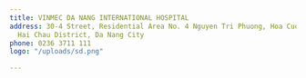 ```yaml
---
title: VINMEC DA NANG INTERNATIONAL HOSPITAL
address: 30-4 Street, Residential Area No. 4 Nguyen Tri Phuong, Hoa Cuong Bac Ward,
  Hai Chau District, Da Nang City
phone: 0236 3711 111
logo: "/uploads/sd.png"

---
```

